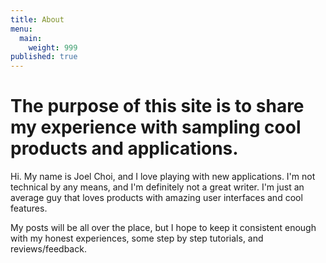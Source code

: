 ```yaml
---
title: About
menu:
  main:
    weight: 999
published: true
---
```

# The purpose of this site is to share my experience with sampling cool products and applications.

Hi. My name is Joel Choi, and I love playing with new applications. I'm not technical by any means, and I'm definitely not a great writer. I'm just an average guy that loves products with amazing user interfaces and cool features.

My posts will be all over the place, but I hope to keep it consistent enough with my honest experiences, some step by step tutorials, and reviews/feedback.
